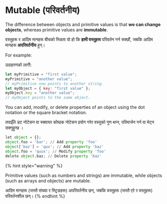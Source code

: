 # Mutable (परिवर्तनीय)

The difference between objects and primitive values is that **we can change objects**, whereas primitive values are **immutable**.

वस्तुहरू र आदिम मानहरू बीचको भिन्नता यो हो कि **हामी वस्तुहरू** परिवर्तन गर्न सक्छौं, जबकि आदिम मानहरू **अपरिवर्तनीय** हुन्।

For example:

उदाहरणको लागी:

```javascript
let myPrimitive = "first value";
myPrimitive = "another value";
// myPrimitive now points to another string.
let myObject = { key: "first value" };
myObject.key = "another value";
// myObject points to the same object.
```

You can add, modify, or delete properties of an object using the dot notation or the square bracket notation.

तपाईँले डट नोटेसन वा स्क्वायर कोष्ठक नोटेसन प्रयोग गरेर वस्तुको गुण थप्न, परिमार्जन गर्न वा मेट्न सक्नुहुन्छ ।

```python
let object = {};
object.foo = 'bar'; // Add property 'foo'
object['baz'] = 'qux'; // Add property 'baz'
object.foo = 'quux'; // Modify property 'foo'
delete object.baz; // Delete property 'baz'
```

{% hint style="warning" %}


Primitive values (such as numbers and strings) are immutable, while objects (such as arrays and objects) are mutable.

आदिम मानहरू (जस्तै संख्या र स्ट्रिङहरू) अपरिवर्तनीय छन्, जबकि वस्तुहरू (जस्तै एरे र वस्तुहरू) परिवर्तनशील छन्।
{% endhint %}
